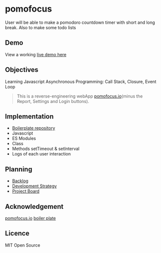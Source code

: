 # pomofocus

User will be able to make a pomodoro countdown timer with short and long break. Also to make some todo lists 

## Demo

View a working [live demo here](https://lujianna.github.io/pomofocus/)

## Objectives

Learning Javascript Asynchronous Programming: Call Stack, Closure, Event Loop

> This is a reverse-engineering webApp [pomofocus.io](https://pomofocus.io/)(minus the Report, Settings and Login buttons). 

## Implementation

* [Boilerplate repository](https://github.com/HackYourFutureBelgium/starter-basic-import-export)
* Javascript
* ES Modules
* Class
* Methods setTimeout & setInterval 
* Logs of each user interaction

## Planning

* [Backlog](https://github.com/LujiAnna/pomofocus/blob/master/project-planning/backlog.md)
* [Development Strategy](https://github.com/LujiAnna/pomofocus/blob/master/project-planning/development-strategy.md)
* [Project Board](https://github.com/LujiAnna/pomofocus/projects/1?add_cards_query=is%3Aopen)

## Acknowledgement

[pomofocus.io](https://pomofocus.io/)
[boiler plate](https://github.com/HackYourFutureBelgium/starter-basic-import-export)

## Licence

MIT Open Source

